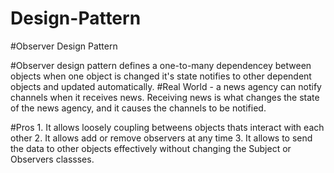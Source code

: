 # Design-Pattern

#Observer Design Pattern

#Observer design pattern defines a one-to-many dependencey between objects when one object is changed it's state notifies to other dependent objects and updated automatically.
#Real World -  a news agency can notify channels when it receives news. Receiving news is what changes the state of the news agency, and it causes the channels to be notified.

#Pros   1. It allows loosely coupling betweens objects thats interact with each other
        2. It allows add or remove observers at any time
        3. It allows to send the data to other objects effectively without changing the Subject or Observers classses.

